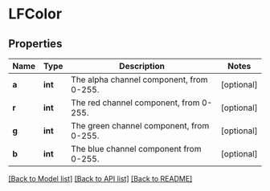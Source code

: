 # LFColor

## Properties
Name | Type | Description | Notes
------------ | ------------- | ------------- | -------------
**a** | **int** | The alpha channel component, from 0-255. | [optional] 
**r** | **int** | The red channel component, from 0-255. | [optional] 
**g** | **int** | The green channel component, from 0-255. | [optional] 
**b** | **int** | The blue channel component from 0-255. | [optional] 

[[Back to Model list]](../README.md#documentation-for-models) [[Back to API list]](../README.md#documentation-for-api-endpoints) [[Back to README]](../README.md)

